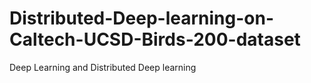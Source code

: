 # Distributed-Deep-learning-on-Caltech-UCSD-Birds-200-dataset
Deep Learning and Distributed Deep learning
